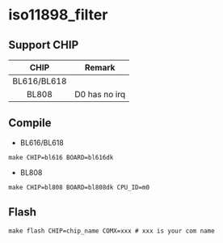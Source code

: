 # iso11898_filter


## Support CHIP

|      CHIP        | Remark |
|:----------------:|:------:|
|BL616/BL618       |        |
|BL808             |  D0 has no irq      |

## Compile

- BL616/BL618

```
make CHIP=bl616 BOARD=bl616dk
```

- BL808

```
make CHIP=bl808 BOARD=bl808dk CPU_ID=m0
```

## Flash

```
make flash CHIP=chip_name COMX=xxx # xxx is your com name
```